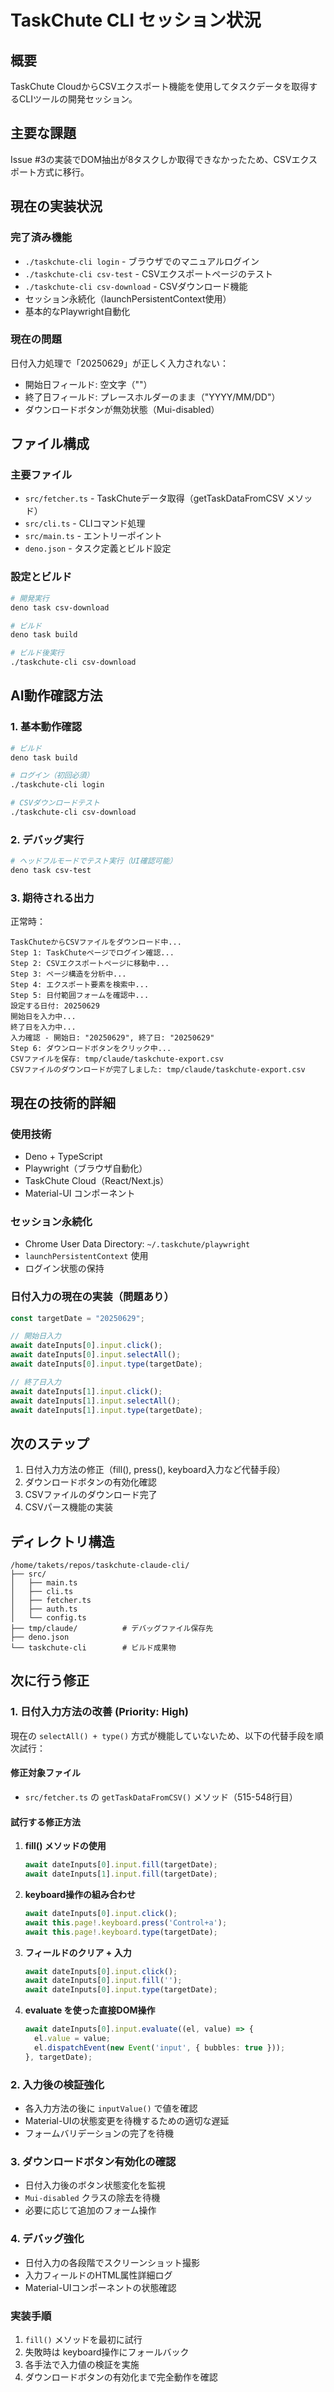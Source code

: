 # TaskChute CLI セッション状況

## 概要
TaskChute CloudからCSVエクスポート機能を使用してタスクデータを取得するCLIツールの開発セッション。

## 主要な課題
Issue #3の実装でDOM抽出が8タスクしか取得できなかったため、CSVエクスポート方式に移行。

## 現在の実装状況

### 完了済み機能
- `./taskchute-cli login` - ブラウザでのマニュアルログイン
- `./taskchute-cli csv-test` - CSVエクスポートページのテスト
- `./taskchute-cli csv-download` - CSVダウンロード機能
- セッション永続化（launchPersistentContext使用）
- 基本的なPlaywright自動化

### 現在の問題
日付入力処理で「20250629」が正しく入力されない：
- 開始日フィールド: 空文字（""）
- 終了日フィールド: プレースホルダーのまま（"YYYY/MM/DD"）
- ダウンロードボタンが無効状態（Mui-disabled）

## ファイル構成

### 主要ファイル
- `src/fetcher.ts` - TaskChuteデータ取得（getTaskDataFromCSV メソッド）
- `src/cli.ts` - CLIコマンド処理
- `src/main.ts` - エントリーポイント  
- `deno.json` - タスク定義とビルド設定

### 設定とビルド
```bash
# 開発実行
deno task csv-download

# ビルド
deno task build

# ビルド後実行
./taskchute-cli csv-download
```

## AI動作確認方法

### 1. 基本動作確認
```bash
# ビルド
deno task build

# ログイン（初回必須）
./taskchute-cli login

# CSVダウンロードテスト
./taskchute-cli csv-download
```

### 2. デバッグ実行
```bash
# ヘッドフルモードでテスト実行（UI確認可能）
deno task csv-test
```

### 3. 期待される出力
正常時：
```
TaskChuteからCSVファイルをダウンロード中...
Step 1: TaskChuteページでログイン確認...
Step 2: CSVエクスポートページに移動中...
Step 3: ページ構造を分析中...
Step 4: エクスポート要素を検索中...
Step 5: 日付範囲フォームを確認中...
設定する日付: 20250629
開始日を入力中...
終了日を入力中...
入力確認 - 開始日: "20250629", 終了日: "20250629"
Step 6: ダウンロードボタンをクリック中...
CSVファイルを保存: tmp/claude/taskchute-export.csv
CSVファイルのダウンロードが完了しました: tmp/claude/taskchute-export.csv
```

## 現在の技術的詳細

### 使用技術
- Deno + TypeScript
- Playwright（ブラウザ自動化）
- TaskChute Cloud（React/Next.js）
- Material-UI コンポーネント

### セッション永続化
- Chrome User Data Directory: `~/.taskchute/playwright`
- `launchPersistentContext` 使用
- ログイン状態の保持

### 日付入力の現在の実装（問題あり）
```typescript
const targetDate = "20250629";

// 開始日入力
await dateInputs[0].input.click();
await dateInputs[0].input.selectAll();
await dateInputs[0].input.type(targetDate);

// 終了日入力  
await dateInputs[1].input.click();
await dateInputs[1].input.selectAll();
await dateInputs[1].input.type(targetDate);
```

## 次のステップ
1. 日付入力方法の修正（fill(), press(), keyboard入力など代替手段）
2. ダウンロードボタンの有効化確認
3. CSVファイルのダウンロード完了
4. CSVパース機能の実装

## ディレクトリ構造
```
/home/takets/repos/taskchute-claude-cli/
├── src/
│   ├── main.ts
│   ├── cli.ts  
│   ├── fetcher.ts
│   ├── auth.ts
│   └── config.ts
├── tmp/claude/          # デバッグファイル保存先
├── deno.json
└── taskchute-cli        # ビルド成果物
```

## 次に行う修正

### 1. 日付入力方法の改善 (Priority: High)
現在の `selectAll() + type()` 方式が機能していないため、以下の代替手段を順次試行：

#### 修正対象ファイル
- `src/fetcher.ts` の `getTaskDataFromCSV()` メソッド（515-548行目）

#### 試行する修正方法
1. **fill() メソッドの使用**
   ```typescript
   await dateInputs[0].input.fill(targetDate);
   await dateInputs[1].input.fill(targetDate);
   ```

2. **keyboard操作の組み合わせ**
   ```typescript
   await dateInputs[0].input.click();
   await this.page!.keyboard.press('Control+a');
   await this.page!.keyboard.type(targetDate);
   ```

3. **フィールドのクリア + 入力**
   ```typescript
   await dateInputs[0].input.click();
   await dateInputs[0].input.fill('');
   await dateInputs[0].input.type(targetDate);
   ```

4. **evaluate を使った直接DOM操作**
   ```typescript
   await dateInputs[0].input.evaluate((el, value) => {
     el.value = value;
     el.dispatchEvent(new Event('input', { bubbles: true }));
   }, targetDate);
   ```

### 2. 入力後の検証強化
- 各入力方法の後に `inputValue()` で値を確認
- Material-UIの状態変更を待機するための適切な遅延
- フォームバリデーションの完了を待機

### 3. ダウンロードボタン有効化の確認
- 日付入力後のボタン状態変化を監視
- `Mui-disabled` クラスの除去を待機
- 必要に応じて追加のフォーム操作

### 4. デバッグ強化
- 日付入力の各段階でスクリーンショット撮影
- 入力フィールドのHTML属性詳細ログ
- Material-UIコンポーネントの状態確認

### 実装手順
1. `fill()` メソッドを最初に試行
2. 失敗時は keyboard操作にフォールバック
3. 各手法で入力値の検証を実施
4. ダウンロードボタンの有効化まで完全動作を確認
